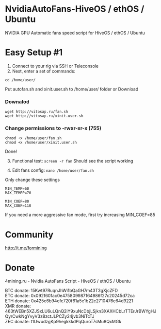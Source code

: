 # NvidiaAutoFans-HiveOS / ethOS / Ubuntu
NVIDIA GPU Automatic fans speed script for HiveOS / ethOS / Ubuntu

# Easy Setup #1

1. Connect to your rig via SSH or Teleconsole <br>
2. Next, enter a set of commands:<br>
```
cd /home/user/
```
Put autofan.sh and xinit.user.sh to /home/user/ folder or Download

### Downalod 
```
wget http://vitosap.ru/fan.sh
wget http://vitosap.ru/xinit.user.sh
```
### Change permissions to -rwxr-xr-x (755)
```
chmod +x /home/user/fan.sh
chmod +x /home/user/xinit.user.sh
```

Done!

3. Functional test:
```screen -r fan```
Should see the script working

4. Edit fans config:
```nano /home/user/fan.sh```

Only change these settings
```
MIN_TEMP=60 
MAX_TEMPP=70 

MIN_COEF=80
MAX_COEF=110
```
If you need a more aggressive fan mode, first try increasing MIN_COEF=85

# Community

http://t.me/formining

# Donate
4mining.ru - Nvidia AutoFans Script - HiveOS / ethOS / Ubuntu

BTC donate: 15Kwt97RuqnJhWi1bQaGH7m43T3gXjcZFD <br>
ETC donate: 0x092f601ac0e475809987164986f27c20245d72ca <br> 
ETH donate: 0x425e6b94efc720f61a5e1b22c2710476e64d9221 <br> 
XMR donate: 463tWEBn5XZJSxLU6uLQnQ2iY9xuNcDbjLSjkn3XAXHCbLrTTErJrBWYgHJQyrCwkNgYvyV3z8zctJLPCZy24jvb3NiTcTJ <br> 
ZEC donate: t1UwudzgKp9hegkkkdPqQuroT7sMu8QxMGk <br> 
